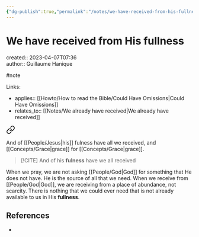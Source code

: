 ```yaml
---
{"dg-publish":true,"permalink":"/notes/we-have-received-from-his-fullness/"}
---
```



# We have received from His fullness

created:: 2023-04-07T07:36  
author:: Guillaume Hanique

#note

Links:

- applies:: [[Howto/How to read the Bible/Could Have Omissions\|Could Have Omissions]]
- relates_to:: [[Notes/We already have received\|We already have received]]


<div class="transclusion internal-embed is-loaded"><a class="markdown-embed-link" href="/scripture/kjv/john-kjv/john-1-kjv/john-1-16-kjv/" aria-label="Open link"><svg xmlns="http://www.w3.org/2000/svg" width="24" height="24" viewBox="0 0 24 24" fill="none" stroke="currentColor" stroke-width="2" stroke-linecap="round" stroke-linejoin="round" class="svg-icon lucide-link"><path d="M10 13a5 5 0 0 0 7.54.54l3-3a5 5 0 0 0-7.07-7.07l-1.72 1.71"></path><path d="M14 11a5 5 0 0 0-7.54-.54l-3 3a5 5 0 0 0 7.07 7.07l1.71-1.71"></path></svg></a><div class="markdown-embed">



And of [[People/Jesus\|his]] fulness have all we received, and [[Concepts/Grace\|grace]] for [[Concepts/Grace\|grace]].


</div></div>


> [!CITE]
> And of his **fulness** have we all received

When we pray, we are not asking [[People/God\|God]] for something that He does not have. He is the source of all that we need. When we receive from [[People/God\|God]], we are receiving from a place of abundance, not scarcity. There is nothing that we could ever need that is not already available to us in His **fullness**.

## References

- 
